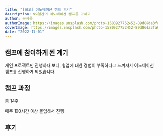 ```yaml
---
title: "[회고] 이노베이션 캠프 후기"
description: 99일간의 이노베이션 캠프를 마치고..
author: 문지웅
authorImage: https://images.unsplash.com/photo-1580927752452-89d86da3fa0a?ixlib=rb-1.2.1&ixid=MnwxMjA3fDB8MHxwaG90by1wYWdlfHx8fGVufDB8fHx8&auto=format&fit=crop&w=1540&q=50
coverImage: https://images.unsplash.com/photo-1580927752452-89d86da3fa0a?ixlib=rb-1.2.1&ixid=MnwxMjA3fDB8MHxwaG90by1wYWdlfHx8fGVufDB8fHx8&auto=format&fit=crop&w=1540&q=50
date: "2022-11-01"
---
```


## 캠프에 참여하게 된 계기

개인 프로젝트만 진행하다 보니, 협업에 대한 경험이 부족하다고 느껴져서 이노베이션 캠프를 진행하게 되었습니다.

## 캠프 과정

총 14주

매주 100시간 이상 몰입해서 진행

## 후기
